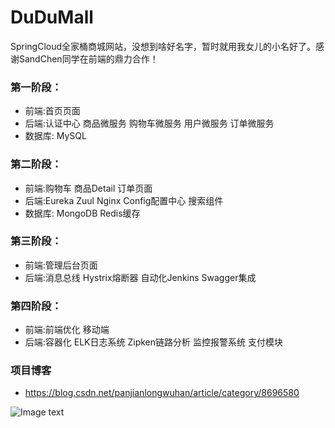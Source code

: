 # DuDuMall
SpringCloud全家桶商城网站，没想到啥好名字，暂时就用我女儿的小名好了。感谢SandChen同学在前端的鼎力合作！

### 第一阶段： 
* 前端:首页页面 
* 后端:认证中心 商品微服务 购物车微服务 用户微服务 订单微服务 
* 数据库: MySQL

### 第二阶段： 
* 前端:购物车 商品Detail 订单页面
* 后端:Eureka Zuul Nginx Config配置中心 搜索组件
* 数据库: MongoDB Redis缓存 

### 第三阶段： 
* 前端:管理后台页面
* 后端:消息总线 Hystrix熔断器 自动化Jenkins Swagger集成 

### 第四阶段： 
* 前端:前端优化 移动端
* 后端:容器化 ELK日志系统 Zipken链路分析 监控报警系统 支付模块

### 项目博客
* https://blog.csdn.net/panjianlongwuhan/article/category/8696580

![Image text](https://raw.githubusercontent.com/panjianlong13/DuDuMall_BackEnd/master/img/%E6%9E%B6%E6%9E%84%E5%9B%BE.png)
